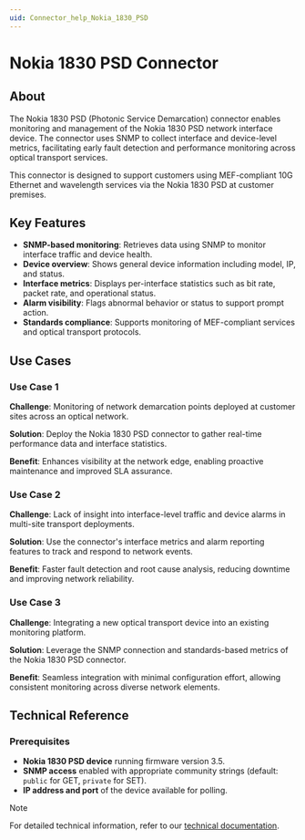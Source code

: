 ```yaml
---
uid: Connector_help_Nokia_1830_PSD
---
```


# Nokia 1830 PSD Connector

## About

The Nokia 1830 PSD (Photonic Service Demarcation) connector enables monitoring and management of the Nokia 1830 PSD network interface device. The connector uses SNMP to collect interface and device-level metrics, facilitating early fault detection and performance monitoring across optical transport services.

This connector is designed to support customers using MEF-compliant 10G Ethernet and wavelength services via the Nokia 1830 PSD at customer premises.

## Key Features

- **SNMP-based monitoring**: Retrieves data using SNMP to monitor interface traffic and device health.
- **Device overview**: Shows general device information including model, IP, and status.
- **Interface metrics**: Displays per-interface statistics such as bit rate, packet rate, and operational status.
- **Alarm visibility**: Flags abnormal behavior or status to support prompt action.
- **Standards compliance**: Supports monitoring of MEF-compliant services and optical transport protocols.

## Use Cases

### Use Case 1

**Challenge**: Monitoring of network demarcation points deployed at customer sites across an optical network.

**Solution**: Deploy the Nokia 1830 PSD connector to gather real-time performance data and interface statistics.

**Benefit**: Enhances visibility at the network edge, enabling proactive maintenance and improved SLA assurance.

### Use Case 2

**Challenge**: Lack of insight into interface-level traffic and device alarms in multi-site transport deployments.

**Solution**: Use the connector's interface metrics and alarm reporting features to track and respond to network events.

**Benefit**: Faster fault detection and root cause analysis, reducing downtime and improving network reliability.

### Use Case 3

**Challenge**: Integrating a new optical transport device into an existing monitoring platform.

**Solution**: Leverage the SNMP connection and standards-based metrics of the Nokia 1830 PSD connector.

**Benefit**: Seamless integration with minimal configuration effort, allowing consistent monitoring across diverse network elements.

## Technical Reference

### Prerequisites

- **Nokia 1830 PSD device** running firmware version 3.5.
- **SNMP access** enabled with appropriate community strings (default: `public` for GET, `private` for SET).
- **IP address and port** of the device available for polling.

> [!NOTE]
> For detailed technical information, refer to our [technical documentation](xref:Connector_help_Nokia_1830_PSD_Technical).

